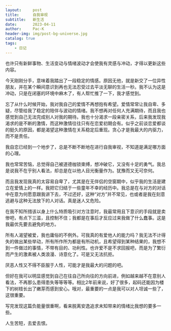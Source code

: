 ```yaml
---
layout:     post
title:      自我审视
subtitle:   新生活
date:       2023-04-11
author:     Pac-K
header-img: img/post-bg-universe.jpg
catalog: true
tags:
    - 日记
---
```


也许只有新鲜事物、生活变动与情绪波动才会使我有灵感与冲动，才得以更新这些内容。

今天刚刚分手，意味着我踏出了一段稳定的情感。原因无他，就是新交了一位异性朋友，并在某个瞬间意识到再也无法忍受过去平淡无聊的生活一秒。我不认为这是冲动，只是在闭塞的环境中麻木了，有人帮忙推了一下，我才感觉到。

忘了从什么时候开始，我对我自己的爱情不再想抱有希望。爱情常常让我自卑、多疑，尽管给我了稳定的陪伴与波动的情绪。我不想再对任何人充满期待，而且我也感觉到自己无法完成别人对我的期待。我也十分渴求一段亲密关系，后来我发现我渴求的是不断的激情，而这种激情往往只有在恋爱初期会有。似乎之前谈恋爱都谈的挺久的原因，都是渴望这种激情在关系稳定后重现。贪心才是我最大的内驱力，而不是责任。

我自恋已经到一个地步了，总是不断不断地在进行自我审视，不知道是满足哪方面的心理。

我也常常苦恼，总觉得自己被道德枷锁束缚，想冲破它，又没有十足的勇气。我总是说我不在乎别人看法，却总是在以他人目光衡量作为。犹豫而又无可奈何。

而且我发现我真的太容易自卑了，尤其是在无伴侣的空窗期中，似乎我的生活是建立在爱情上的一样。我把它归结于一些童年不幸的经历中。我总是在与对方的对话中在意为何愿意跟我讲下去，不过还好，这种“对方”并不常见，也或者是我在刻意逃避与这种无法放下的人对话。真是迷人又危险。

在我不知所措该以身上什么特质吸引对方注意时，我最常用且下意识的手段就是卖惨吧，有点下三滥，且控制不住；我都是在事后才反应过来我做了什么蠢事。这是我最优先要去避免的地方。

所有人渴望被爱，我也庸俗的不例外。可我真的有爱他人的能力吗？我无法不计得失的做出某些举动，所有所作所为都是有所动机，且希望得到某种结果的，我想不到一件做过的事情，不带有目的、功利性。也许爱不是不求回报吧，而是为了繁衍而产生的激素被人类浪漫、诗意化了。可是又无法抗拒。

厌恶人性又不得不臣服于人性，可能才是我最大的问题的吧。

但好在我可以明显感觉到自己在往自己所向往的方向前进，例如越来越不在意别人看法，不再那么患得患失等等等等。相比2年前来说，好了很多，起码还能因为楼下的树枝长出了嫩芽而感到安心。哦对，最重要的一点是我可以对人坦诚一些了，这很重要。

写完发现这篇负能量很重啊，看来脱离安逸追求未知带来的情绪比我想的要多一些。

人生苦短，去爱去恨。

<!-- 分割线 -->
<!-- &emsp;

***

&emsp; -->
